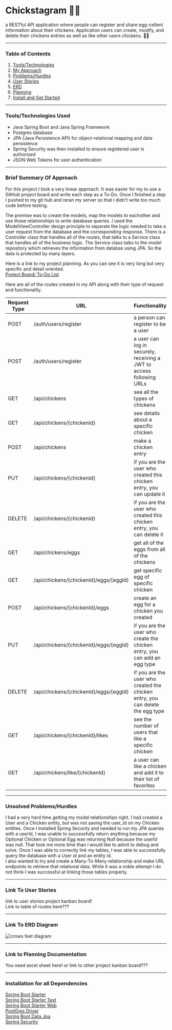 # Chickstagram 🐔💞
a RESTful API application where people can register and share egg-cellent information about their chickens. Application users can create, modify, and delete their chickens entries as well as like other users chickens. 🐣🥚
***
### Table of Contents 
1. [Tools/Technologies](#tools)
2. [My Approach](#summary)
3. [Problems/Hurdles](#problems)
4. [User Stories](#userstories)
5. [ERD](#erd)
6. [Planning](#planning)
7. [Install and Get Started](#install)

***
### Tools/Technologies Used <a name="tools"></a>
* Java Spring Boot and Java Spring Framework
* Postgres database
* JPA (Java Persistence API) for object-relational mapping and data persistence
* Spring Security was then installed to ensure registered user is authorized 
* JSON Web Tokens for user authentication
***
### Brief Summary Of Approach <a name="summary"></a>
For this project I took a very linear approach. It was easier for my to use a GitHub project board and write each step as a To-Do. Once I finished a step I pushed to my git hub and reran my server so that I didn't write too much code before testing. 

The premise was to create the models, map the models to eachother and use those relationships to write database queries. I used the ModelViewController design principle to separate the logic needed to take a user request from the database and the corresponding response. There is a Controller class that handles all of the routes, that talks to a Service class that handles all of the business logic. The Service class talks to the model repository which retrieves the information from databse using JPA. So the data is protected by many layers.  

Here is a link to my project planning. As you can see it is very long but very specific and detail oriented.   
[Project Board/ To-Do List](#https://github.com/users/Halleywood/projects/9)

Here are all of the routes created in my API along with their type of request and functionality. 

| Request Type | URL                                    | Functionality                                                                  |
|--------------|----------------------------------------|--------------------------------------------------------------------------------|
| POST         | /auth/users/register                   | a person can register to be a user                                             |
| POST         | /auth/users/register                   | a user can log in securely, receiving a JWT to access following URLs           |
| GET          | /api/chickens                          | see all the types of chickens                                                  |
| GET          | /api/chickens/{chickenId}              | see details about a specific chicken                                           |
| POST         | /api/chickens                          | make a chicken entry                                                           |
| PUT          | /api/chickens/{chickenId}              | if you are the user who created this chicken entry, you can update it          |
| DELETE       | /api/chickens/{chickenId}              | if you are the user who created this chicken entry, you can delete it          |
| GET          | /api/chickens/eggs                     | get all of the eggs from all of the chickens                                   |
| GET          | /api/chickens/{chickenId}/eggs/{eggId} | get specific egg of specific chicken                                           |
| POST         | /api/chickens/{chickenId}/eggs         | create an egg for a chicken you created                                        |
| PUT          | /api/chickens/{chickenId}/eggs/{eggId} | if you are the user who create the chicken entry, you can add an egg type      |
| DELETE       | /api/chickens/{chickenId}/eggs/{eggId} | if you are the user who created the chicken entry, you can delete the egg type |
| GET          | /api/chickens/{chickenId}/likes        | see the number of users that like a specific chicken                           |
| GET          | /api/chickens/like/{chickenId}         | a user can like a chicken and add it to their list of favorites                |

***
### Unsolved Problems/Hurdles <a name="problems"></a>
I had a very hard time getting my model relationships right. I had created a User and a Chicken entity, but was not saving the user_id on my Chicken entities. Once I installed Spring Security and needed to run my JPA queries with a userId, I was unable to successfully return anything because my Optional Chicken or Optional Egg was returning Null because the userId was null. That took me more time than I would like to admit to debug and solve. Once I was able to correctly link my tables, I was able to successfully query the database with a User id and an entity id.   
I also wanted to try and create a Many-To-Many relationship and make URL endpoints to retrieve that relational data. While it was a noble attempt I do not think I was successful at linking those tables properly. 
***
### Link To User Stories <a name="userstories"></a>
link to user stories project kanban board!  
Link to table of routes here???
***
### Link To ERD Diagram <a name="erd"></a>
![crows feet diagram]("C:\Users\kelse\Desktop\crowsfeetERD.png")
***
### Link to Planning Documentation <a name="planning"></a>
You need excel sheet here! or link to other project kanban board???
***
### Installation for all Dependencies <a name="install"></a>
[Spring Boot Starter](https://mvnrepository.com/artifact/org.springframework.boot/spring-boot-starter/3.0.6)  
[Spring Boot Starter Test](https://mvnrepository.com/artifact/org.springframework.boot/spring-boot-starter-test/3.0.6)  
[Spring Boot Starter Web](https://mvnrepository.com/artifact/org.springframework.boot/spring-boot-starter-web/3.0.5)  
[PostGres Driver](https://mvnrepository.com/artifact/org.postgresql/postgresql/42.6.0)  
[Spring Boot Data Jpa](https://mvnrepository.com/artifact/org.springframework.boot/spring-boot-starter-data-jpa/3.0.6)  
[Spring Security](https://mvnrepository.com/artifact/org.springframework.boot/spring-boot-starter-security)